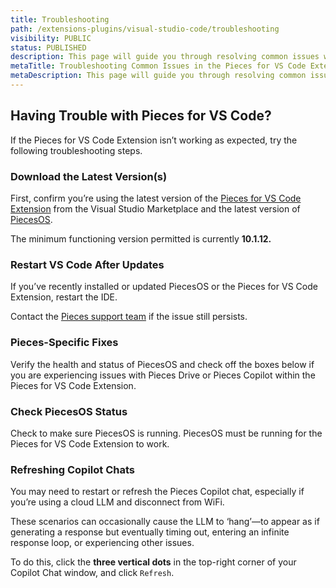 ```yaml
---
title: Troubleshooting
path: /extensions-plugins/visual-studio-code/troubleshooting
visibility: PUBLIC
status: PUBLISHED
description: This page will guide you through resolving common issues with the Pieces for VS Code Extension and connecting with the Pieces support team or community.
metaTitle: Troubleshooting Common Issues in the Pieces for VS Code Extension
metaDescription: This page will guide you through resolving common issues with the Pieces for VS Code Extension and connecting with the Pieces support team or community.
---
```


## Having Trouble with Pieces for VS Code?

If the Pieces for VS Code Extension isn’t working as expected, try the following troubleshooting steps.

<on-device-storage />

### Download the Latest Version(s)

First, confirm you’re using the latest version of the <a target="_blank" href="https://marketplace.visualstudio.com/items?itemName=MeshIntelligentTechnologiesInc.pieces-vscode">Pieces for VS Code Extension</a> from the Visual Studio Marketplace and the latest version of <a target="_blank" href="/products/core-dependencies/pieces-os">PiecesOS</a>.

The minimum functioning version permitted is currently **10.1.12.**

### Restart VS Code After Updates

If you’ve recently installed or updated PiecesOS or the Pieces for VS Code Extension, restart the IDE.

Contact the [Pieces support team](https://getpieces.typeform.com/to/mCjBSIjF#docs-vscode) if the issue still persists.

### Pieces-Specific Fixes

Verify the health and status of PiecesOS and check off the boxes below if you are experiencing issues with Pieces Drive or Pieces Copilot within the Pieces for VS Code Extension.

### Check PiecesOS Status

Check to make sure PiecesOS is running. PiecesOS must be running for the Pieces for VS Code Extension to work.

### Refreshing Copilot Chats

You may need to restart or refresh the Pieces Copilot chat, especially if you’re using a cloud LLM and disconnect from WiFi.

These scenarios can occasionally cause the LLM to ‘hang’—to appear as if generating a response but eventually timing out, entering an infinite response loop, or experiencing other issues.

To do this, click the **three vertical dots** in the top-right corner of your Copilot Chat window, and click `Refresh`.

<Image src="https://storage.googleapis.com/hashnode_product_documentation_assets/cdn_migrate_repair_2/visual_studio_code/refreshing_copilot_chats.png" alt="" align="center" fullwidth="true" />